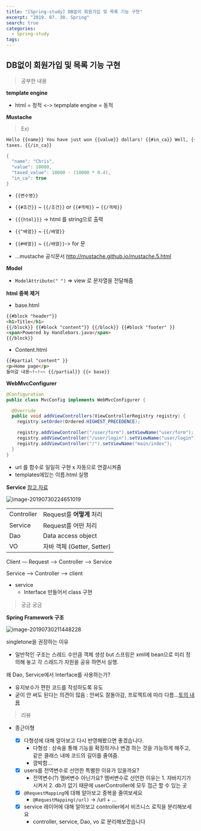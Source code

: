 ```yaml
---
title: "[Spring-study] DB없이 회원가입 및 목록 기능 구현"
excerpt: "2019. 07. 30. Spring"
search: true
categories:
  - Spring-study
tags:
---
```


## DB없이 회원가입 및 목록 기능 구현

> 공부한 내용

**template engine**

- html = 정적 <-> tepmplate engine = 동적

**Mustache**

> Ex)

```html
Hello {{name}} You have just won {{value}} dollars! {{#in_ca}} Well, {{taxed_value}} dollars, after
taxes. {{/in_ca}}
```

```java
{
  "name": "Chris",
  "value": 10000,
  "taxed_value": 10000 - (10000 * 0.4),
  "in_ca": true
}
```

- `{{변수명}}`
- `{{#조건}}` ~ `{{/조건}}` or `{{#객체}}` ~ `{{/객체}}`
- `{{{html}}}` -> html 를 string으로 출력

- `{{^배열}}` ~ `{{/배열}}`
- `{{#배열}}` ~ `{{/배열}}`-> for 문
- …mustache 공식문서 <http://mustache.github.io/mustache.5.html>

**Model**

- `ModelAttribute(" ")` => view 로 문자열을 전달해줌

**html 중복 제거**

- base.html

```html
{{#block "header"}}
<h1>Title</h1>
{{/block}} {{#block "content"}} {{/block}} {{#block "footer" }}
<span>Powered by Handlebars.java</span>
{{/block}}
```

- Content.html

```html
{{#partial "content" }}
<p>Home page</p>
들어갈 내용~!~!~~ {{/partial}} {{> base}}
```

**WebMvcConfigurer**

```java
@Configuration
public class MvcConfig implements WebMvcConfigurer {

  @Override
  public void addViewControllers(ViewControllerRegistry registry) {
    registry.setOrder(Ordered.HIGHEST_PRECEDENCE);

    registry.addViewController("/user/form").setViewName("user/form");
    registry.addViewController("/user/login").setViewName("user/login");
    registry.addViewController("/").setViewName("main/index");
  }
}
```

- url 를 함수로 일일히 구현 x 자동으로 연결시켜줌
- templates에있는 이름.html 실행

**Service** [참고 자료](https://onlyformylittlefox.tistory.com/13?category=556988)

![image-20190730224651019](../../assets/images/spring1)

|            |                            |
| ---------- | -------------------------- |
| Controller | Request를 **어떻게** 처리  |
| Service    | Request를 어떤 처리        |
| Dao        | Data access object         |
| VO         | 자바 객체 (Getter, Setter) |

Client — Request —> Controller —> Service

Service —> Controller —> client

- service
  - Interface 만들어서 class 구현

> 궁금 궁금

**Spring Framework 구조**

![image-20190730211448228](../../assets/images/spring2)

singletone을 권장하는 이유

- 일반적인 구조는 스레드 수만큼 객체 생성 but 스프링은 xml에 bean으로 미리 정의해 놓고 각 스레드가 자원을 공유 하면서 실행.

왜 Dao, Service에서 Interface를 사용하는가?

- 유지보수가 편한 코드를 작성하도록 유도
- 굳이 안 써도 된다는 의견이 많음 : 안써도 잘돌아감, 프로젝트에 따라 다름...[토의 내용](https://blog.fupfin.com/?p=81)

> 리뷰

- 종근이형

  - [x] 다형성에 대해 알아보고 다시 반영해봤으면 좋겠습니다.
    - 다형성 : 상속을 통해 기능을 확장하거나 변경 하는 것을 가능하게 해주고, 같은 클래스 내에 코드의 길이를 줄여줌.
    - 깜박함...
  - [x] users를 전역변수로 선언한 특별한 이유가 있을까요?
    - 전역변수(?) 멤버변수 아닌가요? 멤버변수로 선언한 이유는 1. 자바지기가 시켜서 2. db가 없기 때문에 userController에 모두 접근 할 수 있는 곳
  - [x] `@RequestMapping`에 대해 알아보고 중복을 줄여보세요
    - `@RequestMapping(/url)` -> /url + ...
  - [x] service 레이어에 대해 알아보고 controller에서 비즈니스 로직을 분리해보세요
    - controller, service, Dao, vo 로 분리해보겠습니다

